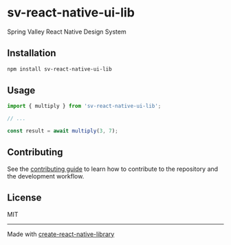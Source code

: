 # sv-react-native-ui-lib

Spring Valley React Native Design System

## Installation

```sh
npm install sv-react-native-ui-lib
```

## Usage


```js
import { multiply } from 'sv-react-native-ui-lib';

// ...

const result = await multiply(3, 7);
```


## Contributing

See the [contributing guide](CONTRIBUTING.md) to learn how to contribute to the repository and the development workflow.

## License

MIT

---

Made with [create-react-native-library](https://github.com/callstack/react-native-builder-bob)
